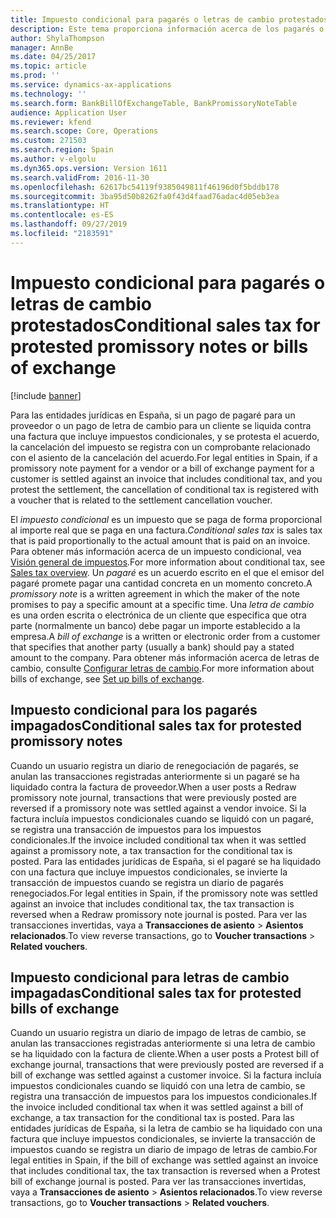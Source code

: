 ```yaml
---
title: Impuesto condicional para pagarés o letras de cambio protestados
description: Este tema proporciona información acerca de los pagarés o letras de cambio para las entidades jurídicas en España.
author: ShylaThompson
manager: AnnBe
ms.date: 04/25/2017
ms.topic: article
ms.prod: ''
ms.service: dynamics-ax-applications
ms.technology: ''
ms.search.form: BankBillOfExchangeTable, BankPromissoryNoteTable
audience: Application User
ms.reviewer: kfend
ms.search.scope: Core, Operations
ms.custom: 271503
ms.search.region: Spain
ms.author: v-elgolu
ms.dyn365.ops.version: Version 1611
ms.search.validFrom: 2016-11-30
ms.openlocfilehash: 62617bc54119f9385049811f46196d0f5bddb178
ms.sourcegitcommit: 3ba95d50b8262fa0f43d4faad76adac4d05eb3ea
ms.translationtype: HT
ms.contentlocale: es-ES
ms.lasthandoff: 09/27/2019
ms.locfileid: "2183591"
---
```

# <a name="conditional-sales-tax-for-protested-promissory-notes-or-bills-of-exchange"></a><span data-ttu-id="ced9d-103">Impuesto condicional para pagarés o letras de cambio protestados</span><span class="sxs-lookup"><span data-stu-id="ced9d-103">Conditional sales tax for protested promissory notes or bills of exchange</span></span>
[!include [banner](../includes/banner.md)]

<span data-ttu-id="ced9d-104">Para las entidades jurídicas en España, si un pago de pagaré para un proveedor o un pago de letra de cambio para un cliente se liquida contra una factura que incluye impuestos condicionales, y se protesta el acuerdo, la cancelación del impuesto se registra con un comprobante relacionado con el asiento de la cancelación del acuerdo.</span><span class="sxs-lookup"><span data-stu-id="ced9d-104">For legal entities in Spain, if a promissory note payment for a vendor or a bill of exchange payment for a customer is settled against an invoice that includes conditional tax, and you protest the settlement, the cancellation of conditional tax is registered with a voucher that is related to the settlement cancellation voucher.</span></span>

<span data-ttu-id="ced9d-105">El *impuesto condicional* es un impuesto que se paga de forma proporcional al importe real que se paga en una factura.</span><span class="sxs-lookup"><span data-stu-id="ced9d-105">*Conditional sales tax* is sales tax that is paid proportionally to the actual amount that is paid on an invoice.</span></span> <span data-ttu-id="ced9d-106">Para obtener más información acerca de un impuesto condicional, vea [Visión general de impuestos](../general-ledger/indirect-taxes-overview.md).</span><span class="sxs-lookup"><span data-stu-id="ced9d-106">For more information about conditional tax, see [Sales tax overview](../general-ledger/indirect-taxes-overview.md).</span></span> <span data-ttu-id="ced9d-107">Un *pagaré* es un acuerdo escrito en el que el emisor del pagaré promete pagar una cantidad concreta en un momento concreto.</span><span class="sxs-lookup"><span data-stu-id="ced9d-107">A *promissory note* is a written agreement in which the maker of the note promises to pay a specific amount at a specific time.</span></span> <span data-ttu-id="ced9d-108">Una *letra de cambio* es una orden escrita o electrónica de un cliente que especifica que otra parte (normalmente un banco) debe pagar un importe establecido a la empresa.</span><span class="sxs-lookup"><span data-stu-id="ced9d-108">A *bill of exchange* is a written or electronic order from a customer that specifies that another party (usually a bank) should pay a stated amount to the company.</span></span> <span data-ttu-id="ced9d-109">Para obtener más información acerca de letras de cambio, consulte [Configurar letras de cambio](../accounts-receivable/set-up-bills-exchange.md).</span><span class="sxs-lookup"><span data-stu-id="ced9d-109">For more information about bills of exchange, see [Set up bills of exchange](../accounts-receivable/set-up-bills-exchange.md).</span></span>

## <a name="conditional-sales-tax-for-protested-promissory-notes"></a><span data-ttu-id="ced9d-110">Impuesto condicional para los pagarés impagados</span><span class="sxs-lookup"><span data-stu-id="ced9d-110">Conditional sales tax for protested promissory notes</span></span>
<span data-ttu-id="ced9d-111">Cuando un usuario registra un diario de renegociación de pagarés, se anulan las transacciones registradas anteriormente si un pagaré se ha liquidado contra la factura de proveedor.</span><span class="sxs-lookup"><span data-stu-id="ced9d-111">When a user posts a Redraw promissory note journal, transactions that were previously posted are reversed if a promissory note was settled against a vendor invoice.</span></span> <span data-ttu-id="ced9d-112">Si la factura incluía impuestos condicionales cuando se liquidó con un pagaré, se registra una transacción de impuestos para los impuestos condicionales.</span><span class="sxs-lookup"><span data-stu-id="ced9d-112">If the invoice included conditional tax when it was settled against a promissory note, a tax transaction for the conditional tax is posted.</span></span> <span data-ttu-id="ced9d-113">Para las entidades jurídicas de España, si el pagaré se ha liquidado con una factura que incluye impuestos condicionales, se invierte la transacción de impuestos cuando se registra un diario de pagarés renegociados.</span><span class="sxs-lookup"><span data-stu-id="ced9d-113">For legal entities in Spain, if the promissory note was settled against an invoice that includes conditional tax, the tax transaction is reversed when a Redraw promissory note journal is posted.</span></span> <span data-ttu-id="ced9d-114">Para ver las transacciones invertidas, vaya a **Transacciones de asiento** &gt; **Asientos relacionados**.</span><span class="sxs-lookup"><span data-stu-id="ced9d-114">To view reverse transactions, go to **Voucher transactions** &gt; **Related vouchers**.</span></span>

## <a name="conditional-sales-tax-for-protested-bills-of-exchange"></a><span data-ttu-id="ced9d-115">Impuesto condicional para letras de cambio impagadas</span><span class="sxs-lookup"><span data-stu-id="ced9d-115">Conditional sales tax for protested bills of exchange</span></span>
<span data-ttu-id="ced9d-116">Cuando un usuario registra un diario de impago de letras de cambio, se anulan las transacciones registradas anteriormente si una letra de cambio se ha liquidado con la factura de cliente.</span><span class="sxs-lookup"><span data-stu-id="ced9d-116">When a user posts a Protest bill of exchange journal, transactions that were previously posted are reversed if a bill of exchange was settled against a customer invoice.</span></span> <span data-ttu-id="ced9d-117">Si la factura incluía impuestos condicionales cuando se liquidó con una letra de cambio, se registra una transacción de impuestos para los impuestos condicionales.</span><span class="sxs-lookup"><span data-stu-id="ced9d-117">If the invoice included conditional tax when it was settled against a bill of exchange, a tax transaction for the conditional tax is posted.</span></span> <span data-ttu-id="ced9d-118">Para las entidades jurídicas de España, si la letra de cambio se ha liquidado con una factura que incluye impuestos condicionales, se invierte la transacción de impuestos cuando se registra un diario de impago de letras de cambio.</span><span class="sxs-lookup"><span data-stu-id="ced9d-118">For legal entities in Spain, if the bill of exchange was settled against an invoice that includes conditional tax, the tax transaction is reversed when a Protest bill of exchange journal is posted.</span></span> <span data-ttu-id="ced9d-119">Para ver las transacciones invertidas, vaya a **Transacciones de asiento** &gt; **Asientos relacionados**.</span><span class="sxs-lookup"><span data-stu-id="ced9d-119">To view reverse transactions, go to **Voucher transactions** &gt; **Related vouchers**.</span></span>



